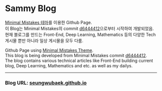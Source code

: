 # Sammy Blog

[Minimal Mistakes 테마](https://github.com/mmistakes/minimal-mistakes)를 이용한 Github Page.<br/>
이 Blog는 Minimal Mistakes의 commit [d6444412](https://github.com/mmistakes/minimal-mistakes/commit/d6444412c63aea5e47241ef536509fb1bfef4830)으로부터 시작하여 개발되었음.<br/>
현재 블로그를 만드는 Front-End, Deep Learning, Mathematics 등의 다양한 Tech 게시물 뿐만 아니라 일상 게시물을 모두 다룸.

Github Page using [Minimal Mistakes Theme](https://github.com/mmistakes/minimal-mistakes).<br/>
This blog is being developed from Minimal Mistakes commit [d6444412](https://github.com/mmistakes/minimal-mistakes/commit/d6444412c63aea5e47241ef536509fb1bfef4830).<br/>
The blog contains various technical articles like Front-End building current blog, Deep Learning, Mathematics and etc. as well as my dailys.

---

### Blog URL: [seungwubaek.github.io](seungwubaek.github.io)
